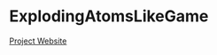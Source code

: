 # ExplodingAtomsLikeGame
[Project Website](http://sarahrawlinson.infinityfreeapp.com/Pages/Main.php)
